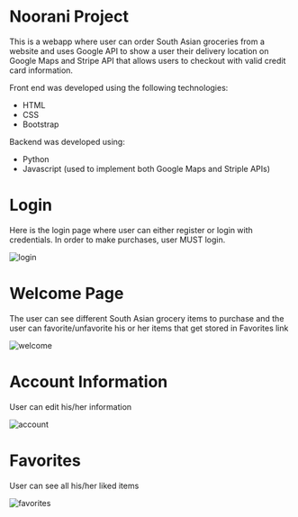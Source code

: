 # Noorani Project
 
 This is a webapp where user can order South Asian groceries from a website and uses Google API to show a user their delivery location on Google Maps and Stripe API that allows users to checkout with valid credit card information.
 
 Front end was developed using the following technologies:
 
 - HTML
 - CSS
 - Bootstrap
 
 Backend was developed using:
 
 - Python
 - Javascript (used to implement both Google Maps and Striple APIs)
 
 
# Login
 
 Here is the login page where user can either register or login with credentials. In order to make purchases, user MUST login.
 
![login](https://user-images.githubusercontent.com/49471791/92183460-582edc00-ee03-11ea-8ddb-6568bed7a6df.JPG)



# Welcome Page

The user can see different South Asian grocery items to purchase and the user can favorite/unfavorite his or her items that get stored in Favorites link



![welcome](https://user-images.githubusercontent.com/49471791/92183779-397d1500-ee04-11ea-8087-049162a7d95c.JPG)


# Account Information

User can edit his/her information

![account](https://user-images.githubusercontent.com/49471791/92184517-4a2e8a80-ee06-11ea-85b1-63c3d28bb39e.JPG)

# Favorites

User can see all his/her liked items

![favorites](https://user-images.githubusercontent.com/49471791/92184685-c5903c00-ee06-11ea-9066-37dda9e256b5.JPG)
